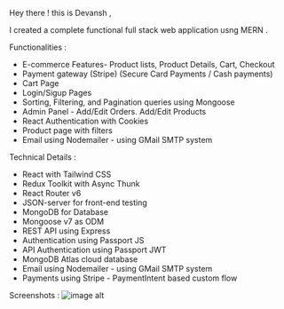 Hey there ! this is Devansh ,

I created a complete functional full stack web application usng MERN . 

Functionalities :
* E-commerce Features- Product lists, Product Details, Cart, Checkout
* Payment gateway (Stripe) (Secure Card Payments / Cash payments)
* Cart Page
* Login/Sigup Pages
* Sorting, Filtering, and Pagination queries using Mongoose
* Admin Panel - Add/Edit Orders. Add/Edit Products
* React Authentication with Cookies
* Product page with filters
* Email using Nodemailer - using GMail SMTP system

Technical Details :
* React with Tailwind CSS
* Redux Toolkit with Async Thunk
* React Router v6
* JSON-server for front-end testing
* MongoDB for Database
* Mongoose v7 as ODM
* REST API using Express
* Authentication using Passport JS
* API Authentication using Passport JWT
* MongoDB Atlas cloud database
* Email using Nodemailer - using GMail SMTP system
* Payments using Stripe - PaymentIntent based custom flow

Screenshots :
![image alt](![ScreenShot](screenshot.jpg))
